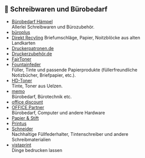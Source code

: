 ## 📝 Schreibwaren und Bürobedarf
* [Bürobedarf Hämpel](https://www.buerobedarf-haempel.de)\
Allerlei Schreibwaren und Bürozubehör.
* [büroplus](https://www.bueroplus.de/)
* [Direkt Recyling](https://drp-online.de//) Briefumschläge, Papier, Noitzblöcke aus alten Landkarten
* [Druckerpatronen.de](https://www.druckerpatronen.de/)
* [Druckerzubehör.de](https://www.druckerzubehoer.de/)
* [FairToner](https://www.fairtoner.de)
* [Fountainfeder](https://fountainfeder.de)\
Füller, Tinte und passende Papierprodukte (füllerfreundliche Notizbücher, Briefpapier, etc.).
* [HD-Toner](https://www.hd-toner.de)\
Tinte, Toner aus Uelzen.
* [memo](https://www.memo.de/)\
Bürobedarf, Bürotechnik etc.
* [office discount](https://www.office-discount.de/)
* [OFFICE Partner](https://www.office-partner.de/)\
Bürobedarf, Computer und andere Hardware
* [Papier & Stift](https://www.papierundstift.de)
* [Printus](https://www.printus.de/)
* [Schneider](https://schneiderpen.com/de_de/)\
Nachhaltige Füllfederhalter, Tintenschreiber und andere Schreibmaterialien
* [vistaprint](https://www.vistaprint.com/)\
Dinge bedrucken lassen
